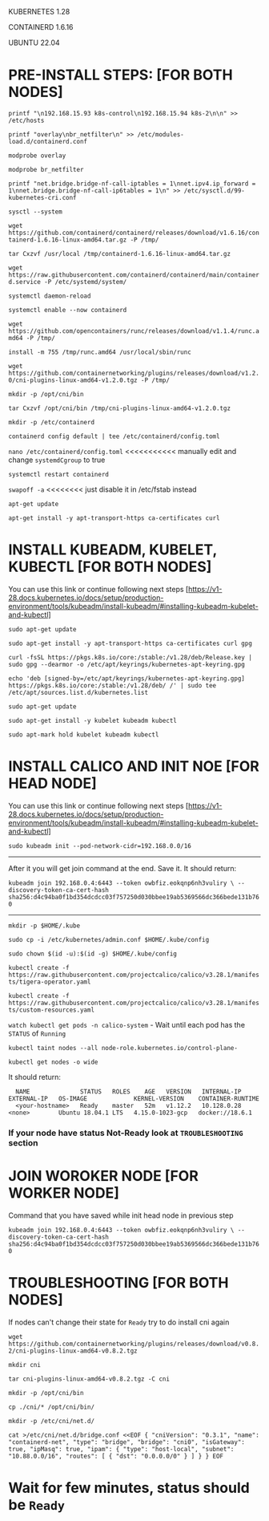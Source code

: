 KUBERNETES 1.28

CONTAINERD 1.6.16

UBUNTU 22.04

# PRE-INSTALL STEPS: [FOR BOTH NODES]

`printf "\n192.168.15.93 k8s-control\n192.168.15.94 k8s-2\n\n" >> /etc/hosts`

`printf "overlay\nbr_netfilter\n" >> /etc/modules-load.d/containerd.conf`

`modprobe overlay`

`modprobe br_netfilter`

`printf "net.bridge.bridge-nf-call-iptables = 1\nnet.ipv4.ip_forward = 1\nnet.bridge.bridge-nf-call-ip6tables = 1\n" >> /etc/sysctl.d/99-kubernetes-cri.conf`

`sysctl --system`

`wget https://github.com/containerd/containerd/releases/download/v1.6.16/containerd-1.6.16-linux-amd64.tar.gz -P /tmp/`

`tar Cxzvf /usr/local /tmp/containerd-1.6.16-linux-amd64.tar.gz`

`wget https://raw.githubusercontent.com/containerd/containerd/main/containerd.service -P /etc/systemd/system/`

`systemctl daemon-reload`

`systemctl enable --now containerd`

`wget https://github.com/opencontainers/runc/releases/download/v1.1.4/runc.amd64 -P /tmp/`

`install -m 755 /tmp/runc.amd64 /usr/local/sbin/runc`

`wget https://github.com/containernetworking/plugins/releases/download/v1.2.0/cni-plugins-linux-amd64-v1.2.0.tgz -P /tmp/`

`mkdir -p /opt/cni/bin`

`tar Cxzvf /opt/cni/bin /tmp/cni-plugins-linux-amd64-v1.2.0.tgz`

`mkdir -p /etc/containerd`

`containerd config default | tee /etc/containerd/config.toml`

`nano /etc/containerd/config.toml`   <<<<<<<<<<< manually edit and change `systemdCgroup` to true

`systemctl restart containerd`

`swapoff -a`  <<<<<<<< just disable it in /etc/fstab instead

`apt-get update`

`apt-get install -y apt-transport-https ca-certificates curl`


# INSTALL KUBEADM, KUBELET, KUBECTL [FOR BOTH NODES]

You can use this link or continue following next steps [https://v1-28.docs.kubernetes.io/docs/setup/production-environment/tools/kubeadm/install-kubeadm/#installing-kubeadm-kubelet-and-kubectl]

`sudo apt-get update`

`sudo apt-get install -y apt-transport-https ca-certificates curl gpg`

`curl -fsSL https://pkgs.k8s.io/core:/stable:/v1.28/deb/Release.key | sudo gpg --dearmor -o /etc/apt/keyrings/kubernetes-apt-keyring.gpg`

`echo 'deb [signed-by=/etc/apt/keyrings/kubernetes-apt-keyring.gpg] https://pkgs.k8s.io/core:/stable:/v1.28/deb/ /' | sudo tee /etc/apt/sources.list.d/kubernetes.list`

`sudo apt-get update`

`sudo apt-get install -y kubelet kubeadm kubectl`

`sudo apt-mark hold kubelet kubeadm kubectl`


# INSTALL CALICO AND INIT NOE [FOR HEAD NODE]

You can use this link or continue following next steps [https://v1-28.docs.kubernetes.io/docs/setup/production-environment/tools/kubeadm/install-kubeadm/#installing-kubeadm-kubelet-and-kubectl]

`sudo kubeadm init --pod-network-cidr=192.168.0.0/16`

_____________
After it you will get join command at the end. Save it. It should return:

`kubeadm join 192.168.0.4:6443 --token owbfiz.eokqnp6nh3vuliry \
        --discovery-token-ca-cert-hash sha256:d4c94ba0f1bd354dcdcc03f757250d030bbee19ab5369566dc366bede131b760`
_____________

`mkdir -p $HOME/.kube`

`sudo cp -i /etc/kubernetes/admin.conf $HOME/.kube/config`

`sudo chown $(id -u):$(id -g) $HOME/.kube/config`

`kubectl create -f https://raw.githubusercontent.com/projectcalico/calico/v3.28.1/manifests/tigera-operator.yaml`

`kubectl create -f https://raw.githubusercontent.com/projectcalico/calico/v3.28.1/manifests/custom-resources.yaml`

`watch kubectl get pods -n calico-system` - Wait until each pod has the `STATUS` of `Running`

`kubectl taint nodes --all node-role.kubernetes.io/control-plane-`

`kubectl get nodes -o wide`

It should return:

```
  NAME              STATUS   ROLES    AGE   VERSION   INTERNAL-IP   EXTERNAL-IP   OS-IMAGE             KERNEL-VERSION    CONTAINER-RUNTIME
  <your-hostname>   Ready    master   52m   v1.12.2   10.128.0.28   <none>        Ubuntu 18.04.1 LTS   4.15.0-1023-gcp   docker://18.6.1

```

### If your node have status Not-Ready look at `TROUBLESHOOTING` section


# JOIN WOROKER NODE [FOR WORKER NODE]

Command that you have saved while init head node in previous step

`kubeadm join 192.168.0.4:6443 --token owbfiz.eokqnp6nh3vuliry \
        --discovery-token-ca-cert-hash sha256:d4c94ba0f1bd354dcdcc03f757250d030bbee19ab5369566dc366bede131b760`

# TROUBLESHOOTING [FOR BOTH NODES]

If nodes can't change their state for `Ready` try to do install cni again

`wget https://github.com/containernetworking/plugins/releases/download/v0.8.2/cni-plugins-linux-amd64-v0.8.2.tgz`

`mkdir cni`

`tar cni-plugins-linux-amd64-v0.8.2.tgz -C cni`

`mkdir -p /opt/cni/bin`

`cp ./cni/* /opt/cni/bin/`

`mkdir -p /etc/cni/net.d/`

`cat >/etc/cni/net.d/bridge.conf <<EOF
{
  "cniVersion": "0.3.1",
  "name": "containerd-net",
  "type": "bridge",
  "bridge": "cni0",
  "isGateway": true,
  "ipMasq": true,
  "ipam": {
    "type": "host-local",
    "subnet": "10.88.0.0/16",
    "routes": [
      { "dst": "0.0.0.0/0" }
    ]
  }
}
EOF`

# Wait for few minutes, status should be `Ready`
